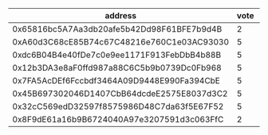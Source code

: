 address|vote|timestamp|signature
---|---|---|---
0x65816bc5A7Aa3db20afe5b42Dd98F61BFE7b9d4B|2|1616505734|0xb53dde330f59ae9bded06c3936b70d269a80d2331237ba65e0dced209c32123329f6041e18d75d33870679667cde3256631196439052324094b5008c84c627b61c
0xA60d3C68cE85B74c67C48216e760C1e03AC93030|5|1616507296|0x25bdd5823e08cf32ab2b2548c338c01fac957ba5a54bf1073e489a76fa25745d25ea80691603bacd214c511163d330ec48ed24ead5375bd9fb352f2a73f092bb1b
0xdc6B04B4e40fDe7c0e9ee1171F913FebDbB4b88B|5|1616507324|0x87f96e1f4a30d0b64396a571e9cda0c54755cfb6dfd95ea8f4e0054b21729d0c731210b5146e88ad9734a6017496ccebf3508b97bc10ea08f6b2c2b6c3b987401b
0x12b3DA3e8aF0ffd987a88C6C5b9b0739Dc0Fb968|5|1616512564|0x584afb3a8b77f1091dc7372798bfafe8b9bdeb21fa5b62de1c2f26dd7bc5acde263b5074ed6ad1996af243f7bc6ac11acbb2ad18da15c0224c6fbd33060de36e1b
0x7FA5AcDEf6Fccbdf3464A09D9448E990Fa394CbE|5|1616514111|0x9e6dd024d05ff0502b99475964b8d3721b91befa5ff99ba622d8940258bf1451343b7aa895fcd43d6f7050b8d07f9f2091d1143c919f9f1f66e703bbc25f229c1b
0x45B697302046D1407CbB64dcdeE2575E8037d3C2|5|1616514169|0x6a4f131441db271a70c3e517e841042fa32daceefcbaa999ccf54e415b0235b46d058ae14138707a81548e9963aee65d786d72a62cedec65ff75e285837a8f9c1c
0x32cC569edD32597f8575986D48C7da63f5E67F52|5|1616557172|0x7f38456dd2af3679266567b54552478ac116ceecc5a7a601c395634a55adf6f5418f56f23f24c3ad0f5f19e51c6bead478c96f0fe4282f663273da086c8ee19a1b
0x8F9dE61a16b9B6724040A97e3207591d3c063FfC|2|1616580278|0x43e27ff71e0638b04bebb5eb1707a6af99b629d14aab0ef82fef93fa8d9ffe4b7bd2f76f70df143f420903e428f7c9e107f29b56ae7f0d03a6598de6365e816b1b